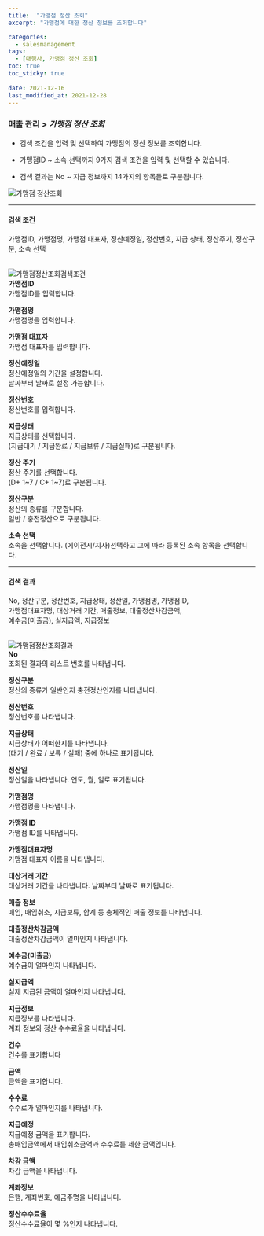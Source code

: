 ```yaml
---
title:  "가맹점 정산 조회"
excerpt: "가맹점에 대한 정산 정보를 조회합니다"

categories:
  - salesmanagement
tags:
  - [대행사, 가맹점 정산 조회]
toc: true
toc_sticky: true
 
date: 2021-12-16
last_modified_at: 2021-12-28
---
```

### 매출 관리 > *가맹점 정산 조회*
- 검색 조건을 입력 및 선택하여 가맹점의 정산 정보를 조회합니다.

- 가맹점ID ~ 소속 선택까지 9가지 검색 조건을 입력 및 선택할 수 있습니다.

- 검색 결과는 No ~ 지급 정보까지 14가지의 항목들로 구분됩니다.

![가맹점 정산조회](https://user-images.githubusercontent.com/95394003/146712911-8d6b084a-54a1-4b6f-b423-c0de3e7c9f10.jpeg)

---

#### 검색 조건
가맹점ID, 가맹점명, 가맹점 대표자, 정산예정일, 정산번호, 지급 상태, 정산주기, 정산구분, 소속 선택<br>
<br>

![가맹점정산조회검색조건](https://user-images.githubusercontent.com/95394003/146712923-0ced2f7b-8517-4539-b7a8-c78308ee1d05.jpeg)<br>
**가맹점ID**<br>
가맹점ID를 입력합니다.

**가맹점명**<br>
가맹점명을 입력합니다.

**가맹점 대표자**<br>
가맹점 대표자를 입력합니다.

**정산예정일**<br>
정산예정일의 기간을 설정합니다.<br>날짜부터 날짜로 설정 가능합니다.

**정산번호**<br>
정산번호를 입력합니다.

**지급상태**<br>
지급상태를 선택합니다.<br>(지급대기 / 지급완료 / 지급보류 / 지급실패)로 구분됩니다.

**정산 주기**<br>
정산 주기를 선택합니다.<br>(D+ 1~7 / C+ 1~7)로 구분됩니다.

**정산구분**<br>
정산의 종류를 구분합니다.<br>일반 / 충전정산으로 구분됩니다.

**소속 선택**<br>
소속을 선택합니다. (에이전시/지사)선택하고 그에 따라 등록된 소속 항목을 선택합니다.
<br>

---

#### 검색 결과
No, 정산구분, 정산번호, 지급상태, 정산일, 가맹점명, 가맹점ID,<br>가맹점대표자명, 대상거래 기간, 매출정보, 대출정산차감금액,<br>예수금(미출금), 실지급액, 지급정보<br>
<br>

![가맹점정산조회결과](https://user-images.githubusercontent.com/95394003/146712934-1d163d30-1de3-4e95-a773-287d6c37921b.jpeg)<br>
**No**<br>
조회된 결과의 리스트 번호를 나타냅니다.

**정산구분**<br>
정산의 종류가 일반인지 충전정산인지를 나타냅니다.

**정산번호**<br>
정산번호를 나타냅니다.

**지급상태**<br>
지급상태가 어떠한지를 나타냅니다.<br>(대기 / 완료 / 보류 / 실패) 중에 하나로 표기됩니다.

**정산일**<br>
정산일을 나타냅니다. 연도, 월, 일로 표기됩니다.

**가맹점명**<br>
가맹점명을 나타냅니다.

**가맹점 ID**<br>
가맹점 ID를 나타냅니다.

**가맹점대표자명**<br>
가맹점 대표자 이름을 나타냅니다.

**대상거래 기간**<br>
대상거래 기간을 나타냅니다. 날짜부터 날짜로 표기됩니다.

**매출 정보**<br>
매입, 매입취소, 지급보류, 합계 등 총체적인 매출 정보를 나타냅니다.

**대출정산차감금액**<br>
대출정산차감금액이 얼마인지 나타냅니다.

**예수금(미출금)**<br>
예수금이 얼마인지 나타냅니다.

**실지급액**<br>
실제 지급된 금액이 얼마인지 나타냅니다.

**지급정보**<br>
지급정보를 나타냅니다.<br>계좌 정보와 정산 수수료율을 나타냅니다.

**건수**<br>
건수를 표기합니다

**금액**<br>
금액을 표기합니다.

**수수료**<br>
수수료가 얼마인지를 나타냅니다.<br>

**지급예정**<br>
지급예정 금액을 표기합니다.<br>
총매입금액에서 매입취소금액과 수수료를 제한 금액입니다.

**차감 금액**<br>
차감 금액을 나타냅니다.

**계좌정보**<br>
은행, 계좌번호, 예금주명을 나타냅니다.

**정산수수료율**<br>
정산수수료율이 몇 %인지 나타냅니다.

